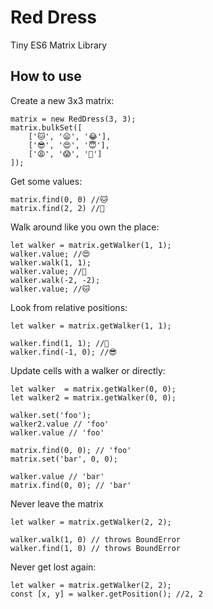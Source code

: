 # Red Dress
Tiny ES6 Matrix Library

## How to use

Create a new 3x3 matrix:
```
matrix = new RedDress(3, 3);
matrix.bulkSet([
    ['🐱', '😦', '😂'],
    ['😎', '😍', '😇'],
    ['😩', '😱', '💩']
]);
```

Get some values:
```
matrix.find(0, 0) //🐱
matrix.find(2, 2) //💩
```

Walk around like you own the place:
```
let walker = matrix.getWalker(1, 1);
walker.value; //😍
walker.walk(1, 1);
walker.value; //💩
walker.walk(-2, -2);
walker.value; //🐱
```

Look from relative positions:
```
let walker = matrix.getWalker(1, 1);

walker.find(1, 1); //💩
walker.find(-1, 0); //😎
```

Update cells with a walker or directly:
```
let walker  = matrix.getWalker(0, 0);
let walker2 = matrix.getWalker(0, 0);

walker.set('foo');
walker2.value // 'foo'
walker.value // 'foo'

matrix.find(0, 0); // 'foo'
matrix.set('bar', 0, 0);

walker.value // 'bar'
matrix.find(0, 0); // 'bar'
```

Never leave the matrix
```
let walker = matrix.getWalker(2, 2);

walker.walk(1, 0) // throws BoundError
walker.find(1, 0) // throws BoundError
```

Never get lost again:
```
let walker = matrix.getWalker(2, 2);
const [x, y] = walker.getPosition(); //2, 2
```